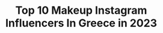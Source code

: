 ---
title: Top 10 Makeup Instagram Influencers In Greece in 2023
description: >-
  Find top makeup Instagram influencers in Greece in 2023. Most popular hashtags: #makeupartist #makeup #giveaway.
platform: Instagram
hits: 248
text_top: Discover the top-rated Instagram profiles on inBeat.
text_bottom: Our database has 248 Instagram influencers like this in Greece for you to contact.
profiles:
  - username: "izambellachr_makeup"
    fullname: >-
      Izambella Christodoulou 🧿
    bio: >-
      Professional Makeup Artist ▪️Bridal & Editorial ▪️For Bookings 📞 97851331 no DM ▪️For Inquiries 📩 izambella.chr@gmail.com ▪️Youtube video 👇🏻
    location: "Greece"
    followers: 75121
    engagement: 965
    commentsToLikes: 0.706667
    id: ck5c666bm4szy0i11gj2k9eke
    verified: false
    hashtags: "#izambellachristodoulou, #womenwithstyle, #style, #makeupartistsworldwide"
  - username: "core.innaa"
    fullname: >-
      Mono Korinna
    bio: >-
      FREELANCER MUA📍🇬🇷 MAKEUP TRAINER💄 DOG MAMA LOUD AND PROUD 🐕 Η ζωή και το μπουκάλι με φέρανε σε αυτο το χαλι Follow @coreinadia \m/
    location: "Greece"
    followers: 19220
    engagement: 1514
    commentsToLikes: 0.340124
    id: ck5btqu2ggfpc0i11crypwfyb
    verified: false
    hashtags: "#mua, #carnivalpalette, #makeuplook, #makeup"
  - username: "athinaki_mou"
    fullname: >-
      Athina Mourkousi Skotida
    bio: >-
      ☆BE.YOU.TIFUL by Athina☆ ▪Check my YouTube Channel▪👑🎥🎬💖 💄Professional MakeUp Artist / 💎model / Image Maker ⬇️NEW BE.YOU.TIFUL VIDEO⬇️
    location: "Greece"
    followers: 39843
    engagement: 1238
    commentsToLikes: 0.042143
    id: ckaosoybrsfmj0i785qyxc8y0
    verified: false
    hashtags: "#bigsmile, #love, #longhair, #vacation"
  - username: "katerina.peftitsi"
    fullname: >-
      Κατερίνα Πεφτίτση
    bio: >-
      Actress, Makeup, Sfx, Winner of #SquadAwards2018 Plus size model @gntmgr 2019 Part of @panik_entertainment_group
    location: "Greece"
    followers: 41873
    engagement: 1208
    commentsToLikes: 0.212462
    id: ck5q40s0zn8bo0i11s00o94xq
    verified: false
    hashtags: "#matfashion, #newcomfortcollection, #fallvibes"
  - username: "miriam_cohen1"
    fullname: >-
      Miriam Cohen_Makeup artist
    bio: >-
      Makeup Artist • 053-2800974 •💄❤️ כניסה ישירות לוואצפ שלי לפרטים נוספים
    location: "Greece"
    followers: 25324
    engagement: 369
    commentsToLikes: 0.113614
    id: ck15qc5y1251v0i19q2petm1w
    verified: false
    hashtags: ""
  - username: "nakopoulouvaso"
    fullname: >-
      Vaso Nakopoulou
    bio: >-
      MakeUp Artist
    location: "Greece"
    followers: 59571
    engagement: 401
    commentsToLikes: 0.021794
    id: ck0vwimaatza90i19beqstt9s
    verified: false
    hashtags: "#makeup, #gorgeous, #vasonakopoulou, #makeupartist"
  - username: "arezu.ali"
    fullname: >-
      Arezu Ali
    bio: >-
      Style Blogger / MakeUp Artist 📍London
    location: "Greece"
    followers: 29778
    engagement: 373
    commentsToLikes: 0.029592
    id: ck8szy7ieq6a10j78m7eokfof
    verified: false
    hashtags: "#blackouttuesday"
  - username: "marina_grigoriou_"
    fullname: >-
      1st RunnerUp MISS HELLAS 2018👑
    bio: >-
      🧸1st RUNNER UP MISS HELLAS 2018👑 🧚‍♀️ Journalist💁🏻‍♀️📝 & Professional MUA💄Bridal Makeup✨ •For inquiries dm📩 Latest YouTube Video:⬇️⬇️⬇️🧚🏻‍♀️
    location: "Greece"
    followers: 77987
    engagement: 810
    commentsToLikes: 0.005247
    id: ck5chpx39r8mk0i11a0nhx6ln
    verified: true
    hashtags: "#danielwellington, #ad, #iconiclinkunitone, #memories"
  - username: "filiosarantinou_mua"
    fullname: >-
      Filio Sarantinou MUA
    bio: >-
      🔹️💄PRO #makeupartist | BRIDAL EXPERT | FORMAL MAKEUP 🔹️📺 @shoppingstartv every Wednesday 🔹️📍Athens, 🇬🇷 🔹️🎥Youtube⬇️
    location: "Greece"
    followers: 13837
    engagement: 1166
    commentsToLikes: 0.461111
    id: ck9wempu6ky690j78v4jqkyik
    verified: false
    hashtags: "#bridetobe, #makeupbyfiliosarantinou, #filiosarantinou, #bridalhair"
  - username: "afroditi_kasouta"
    fullname: >-
      Afroditi Kasouta
    bio: >-
      Mua/lash lift&tint/περιποίηση προσώπου Freddy Makeup Stage 𝔽𝕠𝕦𝕟𝕕𝕖𝕣 𝕠𝕗 @greekcollab_giveaway
    location: "Greece"
    followers: 22161
    engagement: 1197
    commentsToLikes: 1.040938
    id: ckap4zoh99j6v0i78mu1cnx2q
    verified: false
    hashtags: "#diagonismoi, #giveawaygreece, #diagwnismos, #giveaway"
---